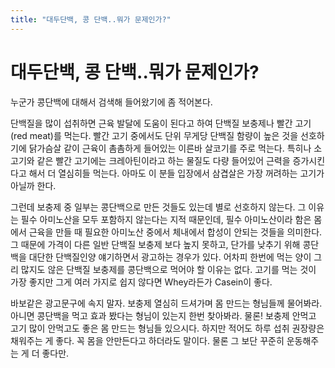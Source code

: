 ```yaml
---
title: "대두단백, 콩 단백..뭐가 문제인가?"
---
```

# 대두단백, 콩 단백..뭐가 문제인가?


누군가 콩단백에 대해서 검색해 들어왔기에 좀 적어본다.




단백질을 많이 섭취하면 근육 발달에 도움이 된다고 하여 단백질 보충제나 빨간 고기 (red meat)를 먹는다. 빨간 고기 중에서도 단위 무게당 단백질 함량이 높은 것을 선호하기에 닭가슴살 같이 근육이 촘촘하게 들어있는 이른바 살코기를 주로 먹는다. 특히나 소고기와 같은 빨간 고기에는 크레아틴이라고 하는 물질도 다량 들어있어 근력을 증가시킨다고 해서 더 열심히들 먹는다. 아마도 이 분들 입장에서 삼겹살은 가장 꺼려하는 고기가 아닐까 한다.




그런데 보충제 중 일부는 콩단백으로 만든 것들도 있는데 별로 선호하지 않는다. 그 이유는 필수 아미노산을 모두 포함하지 않는다는 지적 때문인데, 필수 아미노산이라 함은 몸에서 근육을 만들 때 필요한 아미노산 중에서 체내에서 합성이 안되는 것들을 의미한다. 그 때문에 가격이 다른 일반 단백질 보충제 보다 높지 못하고, 단가를 낮추기 위해 콩단백을 대단한 단백질인양 얘기하면서 광고하는 경우가 있다. 어차피 한번에 먹는 양이 그리 많지도 않은 단백질 보충제를 콩단백으로 먹어야 할 이유는 없다. 고기를 먹는 것이 가장 좋지만 그게 여러 가지로 쉽지 않다면 Whey라든가 Casein이 좋다.




바보같은 광고문구에 속지 말자. 보충제 열심히 드셔가며 몸 만드는 형님들께 물어봐라. 아니면 콩단백을 먹고 효과 봤다는 형님이 있는지 한번 찾아봐라. 물론! 보충제 안먹고 고기 많이 안먹고도 좋은 몸 만드는 형님들 있으시다. 하지만 적어도 하루 섭취 권장량은 채워주는 게 좋다. 꼭 몸을 안만든다고 하더라도 말이다. 물론 그 보단 꾸준히 운동해주는 게 더 좋다만.



